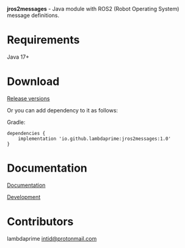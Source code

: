 **jros2messages** - Java module with ROS2 (Robot Operating System) message definitions.

# Requirements

Java 17+

# Download

[Release versions](https://github.com/lambdaprime/jros2messages/releases)

Or you can add dependency to it as follows:

Gradle:

```
dependencies {
    implementation 'io.github.lambdaprime:jros2messages:1.0'
}
```

# Documentation

[Documentation](http://portal2.atwebpages.com/jrosmessages)

[Development](DEVELOPMENT.md)

# Contributors

lambdaprime <intid@protonmail.com>
